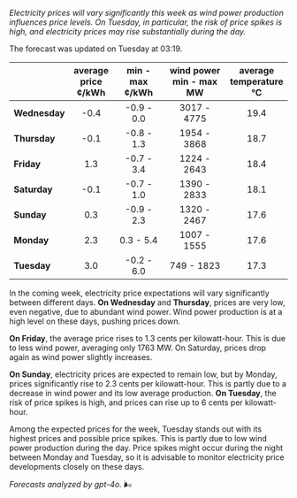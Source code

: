*Electricity prices will vary significantly this week as wind power production influences price levels. On Tuesday, in particular, the risk of price spikes is high, and electricity prices may rise substantially during the day.*

The forecast was updated on Tuesday at 03:19.

|             | average<br>price<br>¢/kWh | min - max<br>¢/kWh | wind power<br>min - max<br>MW | average<br>temperature<br>°C |
|:-------------|:----------------:|:----------------:|:-------------:|:-------------:|
| **Wednesday** | -0.4 | -0.9 - 0.0 | 3017 - 4775 | 19.4 |
| **Thursday**  | -0.1 | -0.8 - 1.3 | 1954 - 3868 | 18.7 |
| **Friday**    | 1.3  | -0.7 - 3.4 | 1224 - 2643 | 18.4 |
| **Saturday**  | -0.1 | -0.7 - 1.0 | 1390 - 2833 | 18.1 |
| **Sunday**    | 0.3  | -0.9 - 2.3 | 1320 - 2467 | 17.6 |
| **Monday**    | 2.3  | 0.3 - 5.4  | 1007 - 1555 | 17.6 |
| **Tuesday**   | 3.0  | -0.2 - 6.0 | 749 - 1823  | 17.3 |

In the coming week, electricity price expectations will vary significantly between different days. **On Wednesday** and **Thursday**, prices are very low, even negative, due to abundant wind power. Wind power production is at a high level on these days, pushing prices down.

**On Friday**, the average price rises to 1.3 cents per kilowatt-hour. This is due to less wind power, averaging only 1763 MW. On Saturday, prices drop again as wind power slightly increases.

**On Sunday**, electricity prices are expected to remain low, but by Monday, prices significantly rise to 2.3 cents per kilowatt-hour. This is partly due to a decrease in wind power and its low average production. **On Tuesday**, the risk of price spikes is high, and prices can rise up to 6 cents per kilowatt-hour.

Among the expected prices for the week, Tuesday stands out with its highest prices and possible price spikes. This is partly due to low wind power production during the day. Price spikes might occur during the night between Monday and Tuesday, so it is advisable to monitor electricity price developments closely on these days.

*Forecasts analyzed by gpt-4o.* 🌬️
